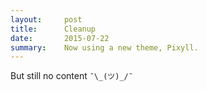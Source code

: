 ```yaml
---
layout:     post
title:      Cleanup
date:       2015-07-22
summary:    Now using a new theme, Pixyll.
---
```


But still no content `¯\_(ツ)_/¯`
